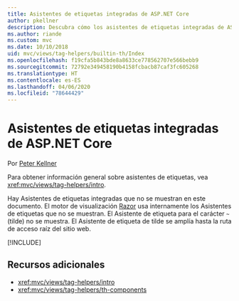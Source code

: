 ```yaml
---
title: Asistentes de etiquetas integradas de ASP.NET Core
author: pkellner
description: Descubra cómo los asistentes de etiquetas integradas de ASP.NET Core le ayudan a mejorar su productividad.
ms.author: riande
ms.custom: mvc
ms.date: 10/10/2018
uid: mvc/views/tag-helpers/builtin-th/Index
ms.openlocfilehash: f19cfa5b843bde8a8633ce778562707e566bebb9
ms.sourcegitcommit: 72792e349458190b4158fcbacb87caf3fc605268
ms.translationtype: HT
ms.contentlocale: es-ES
ms.lasthandoff: 04/06/2020
ms.locfileid: "78644429"
---
```

# <a name="aspnet-core-built-in-tag-helpers"></a>Asistentes de etiquetas integradas de ASP.NET Core

Por [Peter Kellner](https://peterkellner.net)

Para obtener información general sobre asistentes de etiquetas, vea <xref:mvc/views/tag-helpers/intro>.

Hay Asistentes de etiquetas integradas que no se muestran en este documento. El motor de visualización [Razor](xref:mvc/views/razor) usa internamente los Asistentes de etiquetas que no se muestran. El Asistente de etiqueta para el carácter `~` (tilde) no se muestra. El Asistente de etiqueta de tilde se amplía hasta la ruta de acceso raíz del sitio web.

[!INCLUDE[](~/includes/built-in-TH.md)]

## <a name="additional-resources"></a>Recursos adicionales

* <xref:mvc/views/tag-helpers/intro>
* <xref:mvc/views/tag-helpers/th-components>
